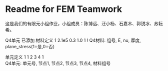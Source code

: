 # Readme for FEM Teamwork

这是我们的有限元小组作业，小组成员：陈博远、汪小杨、石嘉木、郭锐冰、苏耘希。

Q4单元 已添加
材料定义
1 2.1e5 0.3 1.0 1  ! Q4材料: 组号, E, nu, 厚度, plane_stress(1=是,0=否)

单元定义
1 1 2 3 4 1  
Q4单元: 单元号, 节点1, 节点2, 节点3, 节点4, 材料组号